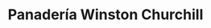 ---
title: "Panadería Winston Churchill"
url: /el-tigre/panaderia-winston-churchill/
shop: panadería
---